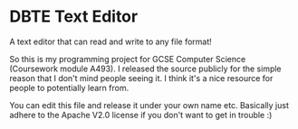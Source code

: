 # DBTE Text Editor
A text editor that can read and write to any file format!

So this is my programming project for GCSE Computer Science (Coursework module A493). I released the source publicly for the simple reason that I don't mind people seeing it.
I think it's a nice resource for people to potentially learn from.

You can edit this file and release it under your own name etc. Basically just adhere to the Apache V2.0 license if you don't want to get in trouble :)
